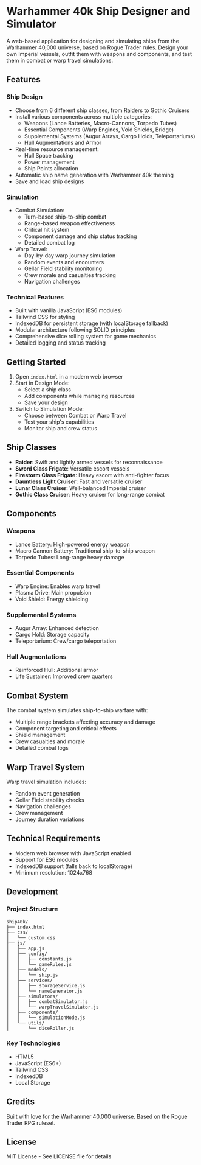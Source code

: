# Warhammer 40k Ship Designer and Simulator

A web-based application for designing and simulating ships from the Warhammer 40,000 universe, based on Rogue Trader rules. Design your own Imperial vessels, outfit them with weapons and components, and test them in combat or warp travel simulations.

## Features

### Ship Design
- Choose from 6 different ship classes, from Raiders to Gothic Cruisers
- Install various components across multiple categories:
  - Weapons (Lance Batteries, Macro-Cannons, Torpedo Tubes)
  - Essential Components (Warp Engines, Void Shields, Bridge)
  - Supplemental Systems (Augur Arrays, Cargo Holds, Teleportariums)
  - Hull Augmentations and Armor
- Real-time resource management:
  - Hull Space tracking
  - Power management
  - Ship Points allocation
- Automatic ship name generation with Warhammer 40k theming
- Save and load ship designs

### Simulation
- Combat Simulation:
  - Turn-based ship-to-ship combat
  - Range-based weapon effectiveness
  - Critical hit system
  - Component damage and ship status tracking
  - Detailed combat log
- Warp Travel:
  - Day-by-day warp journey simulation
  - Random events and encounters
  - Gellar Field stability monitoring
  - Crew morale and casualties tracking
  - Navigation challenges

### Technical Features
- Built with vanilla JavaScript (ES6 modules)
- Tailwind CSS for styling
- IndexedDB for persistent storage (with localStorage fallback)
- Modular architecture following SOLID principles
- Comprehensive dice rolling system for game mechanics
- Detailed logging and status tracking

## Getting Started

1. Open `index.html` in a modern web browser
2. Start in Design Mode:
   - Select a ship class
   - Add components while managing resources
   - Save your design
3. Switch to Simulation Mode:
   - Choose between Combat or Warp Travel
   - Test your ship's capabilities
   - Monitor ship and crew status

## Ship Classes

- **Raider**: Swift and lightly armed vessels for reconnaissance
- **Sword Class Frigate**: Versatile escort vessels
- **Firestorm Class Frigate**: Heavy escort with anti-fighter focus
- **Dauntless Light Cruiser**: Fast and versatile cruiser
- **Lunar Class Cruiser**: Well-balanced Imperial cruiser
- **Gothic Class Cruiser**: Heavy cruiser for long-range combat

## Components

### Weapons
- Lance Battery: High-powered energy weapon
- Macro Cannon Battery: Traditional ship-to-ship weapon
- Torpedo Tubes: Long-range heavy damage

### Essential Components
- Warp Engine: Enables warp travel
- Plasma Drive: Main propulsion
- Void Shield: Energy shielding

### Supplemental Systems
- Augur Array: Enhanced detection
- Cargo Hold: Storage capacity
- Teleportarium: Crew/cargo teleportation

### Hull Augmentations
- Reinforced Hull: Additional armor
- Life Sustainer: Improved crew quarters

## Combat System

The combat system simulates ship-to-ship warfare with:
- Multiple range brackets affecting accuracy and damage
- Component targeting and critical effects
- Shield management
- Crew casualties and morale
- Detailed combat logs

## Warp Travel System

Warp travel simulation includes:
- Random event generation
- Gellar Field stability checks
- Navigation challenges
- Crew management
- Journey duration variations

## Technical Requirements

- Modern web browser with JavaScript enabled
- Support for ES6 modules
- IndexedDB support (falls back to localStorage)
- Minimum resolution: 1024x768

## Development

### Project Structure
```
ship40k/
├── index.html
├── css/
│   └── custom.css
├── js/
│   ├── app.js
│   ├── config/
│   │   ├── constants.js
│   │   └── gameRules.js
│   ├── models/
│   │   └── ship.js
│   ├── services/
│   │   ├── storageService.js
│   │   └── nameGenerator.js
│   ├── simulators/
│   │   ├── combatSimulator.js
│   │   └── warpTravelSimulator.js
│   ├── components/
│   │   └── simulationMode.js
│   └── utils/
│       └── diceRoller.js
```

### Key Technologies
- HTML5
- JavaScript (ES6+)
- Tailwind CSS
- IndexedDB
- Local Storage

## Credits

Built with love for the Warhammer 40,000 universe. Based on the Rogue Trader RPG ruleset.

## License

MIT License - See LICENSE file for details
